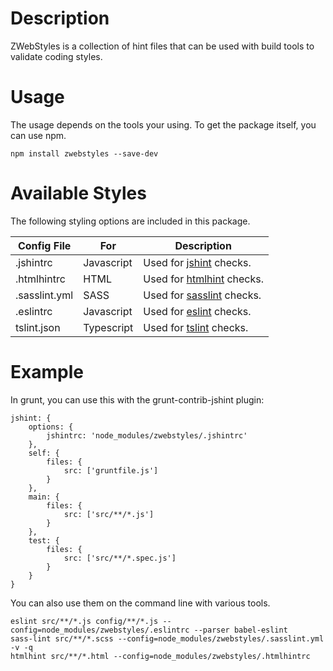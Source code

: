 Description
===========
ZWebStyles is a collection of hint files that can be used with build tools to validate coding styles. 


Usage
=====
The usage depends on the tools your using.  To get the package itself, you can use npm.

```
npm install zwebstyles --save-dev
```

Available Styles
================
The following styling options are included in this package.


|Config File|For|Description|
|-----------|---|-----------|
|.jshintrc|Javascript|Used for [jshint](http://jshint.com/) checks.|
|.htmlhintrc|HTML|Used for [htmlhint](http://htmlhint.com/) checks.|
|.sasslint.yml|SASS|Used for [sasslint](https://github.com/sasstools/sass-lint) checks.|
|.eslintrc|Javascript|Used for [eslint](http://eslint.org/) checks.|
|tslint.json|Typescript|Used for [tslint](https://palantir.github.io/tslint/) checks.|


Example
=======
In grunt, you can use this with the grunt-contrib-jshint plugin:

```
jshint: {
    options: {
        jshintrc: 'node_modules/zwebstyles/.jshintrc'
    },
    self: {
        files: {
            src: ['gruntfile.js']
        }
    },
    main: {
        files: {
            src: ['src/**/*.js']
        }
    },
    test: {
        files: {
            src: ['src/**/*.spec.js']
        }
    }
}
```

You can also use them on the command line with various tools.

```
eslint src/**/*.js config/**/*.js --config=node_modules/zwebstyles/.eslintrc --parser babel-eslint
sass-lint src/**/*.scss --config=node_modules/zwebstyles/.sasslint.yml -v -q
htmlhint src/**/*.html --config=node_modules/zwebstyles/.htmlhintrc
```